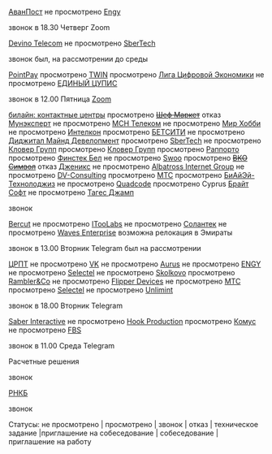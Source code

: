 [АванПост](https://spb.hh.ru/vacancy/54581706) не просмотрено
[Engy](https://spb.hh.ru/vacancy/54282338) <p class="green">звонок в 18.30 Четверг Zoom</p>
[Devino Telecom](https://spb.hh.ru/vacancy/50978483) не просмотрено
[SberTech](https://spb.hh.ru/vacancy/50025505) <p class="green">звонок был, на рассмотрении до среды</p>
[PointPay](https://spb.hh.ru/vacancy/54433462) просмотрено
[TWIN](https://spb.hh.ru/vacancy/54681469) просмотрено
[Лига Цифровой Экономики](https://spb.hh.ru/vacancy/54664957) не просмотрено
[ЕДИНЫЙ ЦУПИС](https://spb.hh.ru/vacancy/52489123) <p class="green">звонок в 12.00 Пятница <a href="https://1cupis-ru.zoom.us/j/7657121543">Zoom</a></p>
[билайн: контактные центры](https://spb.hh.ru/vacancy/54297485) просмотрено
<s>[Шеф Маркет](https://spb.hh.ru/vacancy/48585004)</s> отказ
[Мунэксперт](https://spb.hh.ru/vacancy/52630766) не просмотрено
[МСН Телеком](https://spb.hh.ru/vacancy/54471889) не просмотрено
[Мир Хобби](https://spb.hh.ru/vacancy/53921861) не просмотрено
[Интелкон](https://spb.hh.ru/vacancy/54258276) просмотрено
[БЕТСИТИ](https://spb.hh.ru/vacancy/49411648) не просмотрено
[Диджитал Майнд Девелопмент](https://spb.hh.ru/vacancy/53574460) просмотрено
[SberTech](https://spb.hh.ru/vacancy/54450595) не просмотрено
[Кловер Групп](https://spb.hh.ru/vacancy/52160166) просмотрено
[Кловер Групп](https://spb.hh.ru/vacancy/53009146) просмотрено
[Раппорто](https://spb.hh.ru/vacancy/54663878) просмотрено
[Финстек Бел](https://spb.hh.ru/vacancy/54249710) не просмотрено
[Swoo](https://spb.hh.ru/vacancy/54514345) просмотрено
<s>[ВКО Символ](https://spb.hh.ru/vacancy/53985307)</s>  отказ
[Дженикс](https://spb.hh.ru/vacancy/53978132) не просмотрено
[Albatross Internet Group](https://spb.hh.ru/vacancy/54398620) не просмотрено
[DV-Consulting](https://spb.hh.ru/vacancy/54496660) просмотрено
[МТС](https://spb.hh.ru/vacancy/54678279) просмотрено
[БиАйЭй-Технолоджиз](https://spb.hh.ru/vacancy/54685902) не просмотрено
[Quadcode](https://spb.hh.ru/vacancy/54693015) просмотрено Cyprus
[Брайт Софт](https://spb.hh.ru/vacancy/54193579) не просмотрено
[Тагес Джамп](https://spb.hh.ru/vacancy/54111715) <p class="green">звонок</p>
[Bercut](https://spb.hh.ru/vacancy/51494540) не просмотрено
[ITooLabs](https://spb.hh.ru/vacancy/54653746) не просмотрено
[Солантек](https://spb.hh.ru/vacancy/45520763) не просмотрено
[Waves Enterprise](https://spb.hh.ru/vacancy/54650085) возможна релокация в Эмираты <p class="green">звонок в 13.00 Вторник Telegram был на рассмотрении</p>
[ЦРПТ](https://spb.hh.ru/vacancy/54650085) не просмотрено
[VK](https://spb.hh.ru/vacancy/54584971) не просмотрено
[Aurus](https://spb.hh.ru/vacancy/54594302) не просмотрено
[ENGY](https://spb.hh.ru/vacancy/54282338) не просмотрено
[Selectel](https://spb.hh.ru/vacancy/51900206) не просмотрено
[Skolkovo](https://spb.hh.ru/vacancy/54392956) просмотрено
[Rambler&Co](https://spb.hh.ru/vacancy/52744926) не просмотрено
[Flipper Devices](https://spb.hh.ru/vacancy/53021699) не просмотрено
[МТС](https://spb.hh.ru/vacancy/50874906) просмотрено
[Selectel](https://spb.hh.ru/vacancy/54005036) не просмотрено
[Unlimint](https://spb.hh.ru/vacancy/52552067) <p class="green">звонок в 18.00 Вторник Telegram</p>
[Saber Interactive](https://spb.hh.ru/vacancy/48220640) не просмотрено
[Hook Production](https://spb.hh.ru/vacancy/53816240) просмотрено
[Комус](https://spb.hh.ru/vacancy/52287893) не просмотрено
[FBS](https://spb.hh.ru/vacancy/54143891) <p class="green">звонок в 11.00 Среда Telegram</p>
Расчетные решения <p class="green">звонок</p>
[РНКБ](https://krasnodar.hh.ru/vacancy/50731622) <p class="green">звонок</p>

Статусы:
не просмотрено | просмотрено | звонок | отказ | техническое задание |приглашение на собеседование | собеседование | приглашение на работу